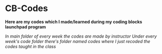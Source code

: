 # CB-Codes

**Here are my codes which I made/learned during my coding blocks launchpad program**

*In main folder of every week the codes are made by instructor*
*Under every week's code folder there's folder named codes where I just recoded the codes taught in the class*
